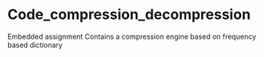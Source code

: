 # Code_compression_decompression
Embedded assignment 
Contains a compression engine based on frequency based dictionary 